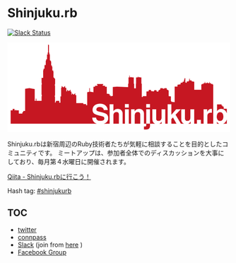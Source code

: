 Shinjuku.rb
===========

[![Slack Status](https://shinjukurb-slackin.herokuapp.com/badge.svg)](https://shinjukurb-slackin.herokuapp.com)

![](/assets/images/shinjukurb-banner.png)

Shinjuku.rbは新宿周辺のRuby技術者たちが気軽に相談することを目的としたコミュニティです。
ミートアップは、参加者全体でのディスカッションを大事にしており、毎月第４水曜日に開催されます。

[Qiita - Shinjuku.rbに行こう！](https://qiita.com/treby/items/c11da012f4dacb02f5cc)

Hash tag: [#shinjukurb](https://twitter.com/hashtag/shinjukurb)

TOC
---

- [twitter](https://twitter.com/hashtag/shinjukurb?f=tweets&vertical=default)
- [connpass](http://shinjukurb.connpass.com/)
- [Slack](https://shinjukurb.slack.com) (join from [here](http://shinjukurb-slackin.herokuapp.com/) )
- [Facebook Group](https://www.facebook.com/groups/shinjuku.rb)
